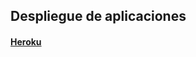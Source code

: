 ## Despliegue de aplicaciones

#### [Heroku](https://github.com/mondeja/fullstack/tree/master/backend/src/037-deployment/heroku)